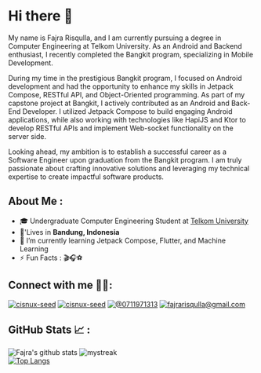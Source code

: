 # Hi there 👋
My name is Fajra Risqulla, and I am currently pursuing a degree in Computer Engineering at Telkom University. As an Android and Backend enthusiast, I recently completed the Bangkit program, specializing in Mobile Development.

During my time in the prestigious Bangkit program, I focused on Android development and had the opportunity to enhance my skills in Jetpack Compose, RESTful API, and Object-Oriented programming. As part of my capstone project at Bangkit, I actively contributed as an Android and Back-End Developer. I utilized Jetpack Compose to build engaging Android applications, while also working with technologies like HapiJS and Ktor to develop RESTful APIs and implement Web-socket functionality on the server side.

Looking ahead, my ambition is to establish a successful career as a Software Engineer upon graduation from the Bangkit program. I am truly passionate about crafting innovative solutions and leveraging my technical expertise to create impactful software products.

## About Me :

- 🎓 Undergraduate Computer Engineering Student at [Telkom University](https://telkomuniversity.ac.id/)
- 🏡'Lives in **Bandung, Indonesia**
- 🌱 I’m currently learning Jetpack Compose, Flutter, and Machine Learning
- ⚡ Fun Facts : 🎬🎧⚽

## Connect with me 👨‍🦱:

[![cisnux-seed](https://img.icons8.com/fluency/48/000000/instagram-new.png "fajra_risqulla")](https://www.instagram.com/fajra_risqulla) [![cisnux-seed](https://img.icons8.com/fluency/48/000000/linkedin.png "fajra_risqulla")](https://www.linkedin.com/in/fajra-risqulla-2294591b5/) [![@0711971313](https://img.icons8.com/fluency/48/000000/phone-disconnected.png "082181707745")](tel:082181707745) [![fajrarisqulla@gmail.com](https://img.icons8.com/fluency/48/000000/apple-mail.png "fajrarisqulla@gmail.com")](fajrarisqulla@gmail.com)


## GitHub Stats 📈 :


![Fajra's github stats](https://github-readme-stats-sigma-five.vercel.app/api?username=cisnux-seed&show_icons=true&theme=tokyonight)
<img src="https://github-readme-streak-stats.herokuapp.com/?user=cisnux-seed&theme=tokyonight" alt="mystreak"/>
<br>
[![Top Langs](https://github-readme-stats.vercel.app/api/top-langs/?username=cisnux-seed&theme=tokyonight)](https://github.com/cisnux-seed?tab=repositories)
